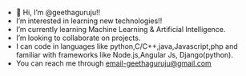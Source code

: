 - 👋 Hi, I’m @geethaguruju!!
- I’m interested in learning new technologies!!
- I’m currently learning Machine Learning & Artificial Intelligence.
- I’m looking to collaborate on projects. 
- I can code in languages like python,C/C++,java,Javascript,php and familiar with frameworks like Node.js,Angular Js, Django(python).
- You can reach me through email-geethaguruju@gmail.com

<!---
geethaguruju/geethaguruju is a ✨ special ✨ repository because its `README.md` (this file) appears on your GitHub profile.
You can click the Preview link to take a look at your changes.
--->
